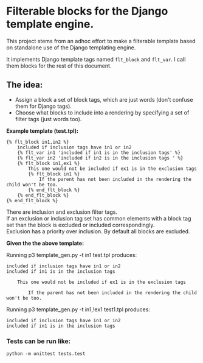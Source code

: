 # Filterable blocks for the Django template engine.

This project stems from an adhoc effort to make a filterable template based on standalone use of the Django templating engine.

It implements Django template tags named `flt_block` and `flt_var`.
I call them blocks for the rest of this document.

## The idea:


* Assign a block a set of block tags, which are just words (don't confuse them for Django tags).
* Choose what blocks to include into a rendering by specifying a set of filter tags (just words too).

**Example template (test.tpl):**

    {% flt_block in1,in2 %}
        included if inclusion tags have in1 or in2
        {% flt_var in1 'included if in1 is in the inclusion tags' %}
        {% flt_var in2 'included if in2 is in the inclusion tags ' %}
        {% flt_block in1,ex1 %}
            This one would not be included if ex1 is in the exclusion tags
            {% flt_block in1 %}
                If the parent has not been included in the rendering the child won't be too.
            {% end_flt_block %}
        {% end_flt_block %}
    {% end_flt_block %}

There are inclusion and exclusion filter tags.  
If an exclusion or inclusion tag set has common elements with a block tag set than the block is excluded or included correspondingly.  
Exclusion has a priority over inclusion. 
By default all blocks are excluded.

**Given the the above template:**

Running p3 template_gen.py  -t in1 test.tpl produces:

    included if inclusion tags have in1 or in2
    included if in1 is in the inclusion tags

        This one would not be included if ex1 is in the exclusion tags

            If the parent has not been included in the rendering the child won't be too.

Running p3 template_gen.py  -t in1,!ex1 test1.tpl produces:

    included if inclusion tags have in1 or in2
    included if in1 is in the inclusion tags

### Tests can be run like:

`python -m unittest tests.test`
